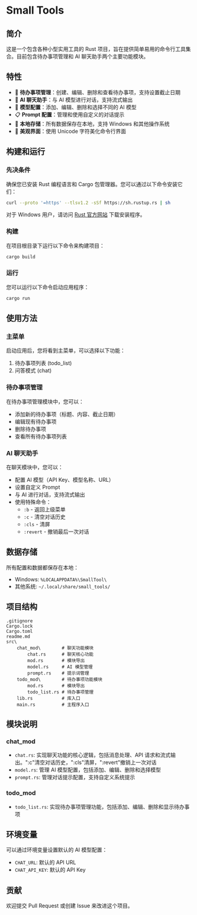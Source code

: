          
# Small Tools

## 简介

这是一个包含各种小型实用工具的 Rust 项目，旨在提供简单易用的命令行工具集合。目前包含待办事项管理和 AI 聊天助手两个主要功能模块。

## 特性

- 📝 **待办事项管理**：创建、编辑、删除和查看待办事项，支持设置截止日期
- 🤖 **AI 聊天助手**：与 AI 模型进行对话，支持流式输出
- 🔧 **模型配置**：添加、编辑、删除和选择不同的 AI 模型
- 📋 **Prompt 配置**：管理和使用自定义的对话提示
- 💾 **本地存储**：所有数据保存在本地，支持 Windows 和其他操作系统
- 🎨 **美观界面**：使用 Unicode 字符美化命令行界面

## 构建和运行

### 先决条件

确保您已安装 Rust 编程语言和 Cargo 包管理器。您可以通过以下命令安装它们：

```bash
curl --proto '=https' --tlsv1.2 -sSf https://sh.rustup.rs | sh
```

对于 Windows 用户，请访问 [Rust 官方网站](https://www.rust-lang.org/tools/install) 下载安装程序。

### 构建

在项目根目录下运行以下命令来构建项目：

```bash
cargo build
```

### 运行

您可以运行以下命令启动应用程序：

```bash
cargo run
```

## 使用方法

### 主菜单

启动应用后，您将看到主菜单，可以选择以下功能：

1. 待办事项列表 (todo_list)
2. 问答模式 (chat)

### 待办事项管理

在待办事项管理模块中，您可以：

- 添加新的待办事项（标题、内容、截止日期）
- 编辑现有待办事项
- 删除待办事项
- 查看所有待办事项列表

### AI 聊天助手

在聊天模块中，您可以：

- 配置 AI 模型（API Key、模型名称、URL）
- 设置自定义 Prompt
- 与 AI 进行对话，支持流式输出
- 使用特殊命令：
  - `:b` - 返回上级菜单
  - `:c` - 清空对话历史
  - `:cls` - 清屏
  - `:revert` - 撤销最后一次对话

## 数据存储

所有配置和数据都保存在本地：

- Windows: `%LOCALAPPDATA%\SmallTool\`
- 其他系统: `~/.local/share/small_tools/`

## 项目结构

```
.gitignore
Cargo.lock
Cargo.toml
readme.md
src\
    chat_mod\        # 聊天功能模块
        chat.rs      # 聊天核心功能
        mod.rs       # 模块导出
        model.rs     # AI 模型管理
        prompt.rs    # 提示词管理
    todo_mod\        # 待办事项功能模块
        mod.rs       # 模块导出
        todo_list.rs # 待办事项管理
    lib.rs           # 库入口
    main.rs          # 主程序入口
```

## 模块说明

### chat_mod

- `chat.rs`: 实现聊天功能的核心逻辑，包括消息处理、API 请求和流式输出。":c"清空对话历史，":cls"清屏，":revert"撤销上一次对话
- `model.rs`: 管理 AI 模型配置，包括添加、编辑、删除和选择模型
- `prompt.rs`: 管理对话提示配置，支持自定义系统提示

### todo_mod

- `todo_list.rs`: 实现待办事项管理功能，包括添加、编辑、删除和显示待办事项

## 环境变量

可以通过环境变量设置默认的 AI 模型配置：

- `CHAT_URL`: 默认的 API URL
- `CHAT_API_KEY`: 默认的 API Key

## 贡献

欢迎提交 Pull Request 或创建 Issue 来改进这个项目。

        